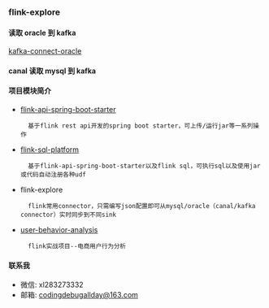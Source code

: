 ### flink-explore

#### 读取 oracle 到 kafka 
[kafka-connect-oracle](https://github.com/thestyleofme/kafka-connect-oracle.git)

#### canal 读取 mysql 到 kafka

#### 项目模块简介

- [flink-api-spring-boot-starter](https://github.com/thestyleofme/flink-api-spring-boot-starter)

        基于flink rest api开发的spring boot starter，可上传/运行jar等一系列操作

- [flink-sql-platform](https://github.com/thestyleofme/flink-sql-platform)

        基于flink-api-spring-boot-starter以及flink sql，可执行sql以及使用jar或代码自动注册各种udf

- flink-explore

        flink常用connector，只需编写json配置即可从mysql/oracle（canal/kafka connector）实时同步到不同sink

- [user-behavior-analysis](https://github.com/thestyleofme/user-behavior-analysis)

        flink实战项目--电商用户行为分析

#### 联系我

  *  微信: xl283273332
  *  邮箱: codingdebugallday@163.com

